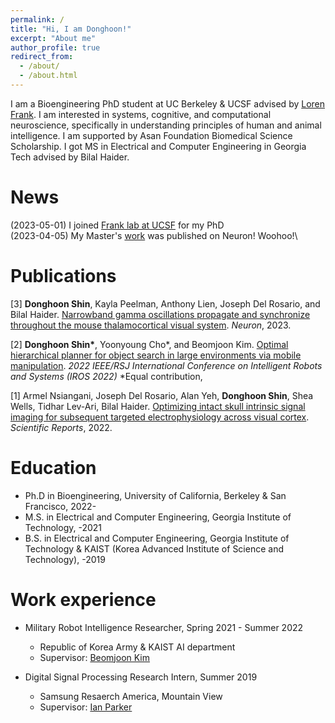 ```yaml
---
permalink: /
title: "Hi, I am Donghoon!"
excerpt: "About me"
author_profile: true
redirect_from: 
  - /about/
  - /about.html
---
```


I am a Bioengineering PhD student at UC Berkeley & UCSF advised by [Loren Frank](https://franklab.ucsf.edu/). I am interested in systems, cognitive, and computational neuroscience, specifically in understanding principles of human and animal intelligence. I am supported by Asan Foundation Biomedical Science Scholarship. I got MS in Electrical and Computer Engineering in Georgia Tech advised by Bilal Haider.

<!--Before this, I served at the Republic of Korea Army as an intelligent robot researcher where I invented a robotic object search algorithm that can efficiently search a target object  with [Beomjoon Kim](https://beomjoonkim.github.io/) from KAIST AI department. Before that, I got MS in Electrical and Computer Engineering (ECE) from Georgia Tech. I studied system and computational neuroscience with [Bilal Haider](https://haider.gatech.edu/). During my Master's, I studied how a new type of gamma oscillation affects visual processing. I got BS in computer engineering focusing on digital signal processing. Also, I got BS in ECE from KAIST-Georgia Tech dual-degree program focusing on digital signal processing (DSP). During so, I was a DSP research scientist intern at [Samsung Research America Think Tank Team](https://thinktankteam.info/) where I developed a robotic perception algorithm. -->

News
======
(2023-05-01) I joined [Frank lab at UCSF](https://franklab.ucsf.edu/) for my PhD \
(2023-04-05) My Master's [work](https://doi.org/10.1016/j.neuron.2023.03.006) was published on Neuron! Woohoo!\
<!--(2023-01-03) Started rotation at [Frank lab at UCSF](https://franklab.ucsf.edu/)!\
(2022-09-19) Started rotation at [Chang lab at UCSF](https://changlab.ucsf.edu/)
(2022-08-17) First day of my PhD! \
(2022-07-17) Discharged from ROK army !\-->


Publications
======
[3] **Donghoon Shin**, Kayla Peelman, Anthony Lien, Joseph Del Rosario, and Bilal Haider. [Narrowband gamma oscillations propagate and synchronize throughout the mouse thalamocortical visual system](https://doi.org/10.1016/j.neuron.2023.03.006). *Neuron*, 2023. <!--[(Media)](https://bme.gatech.edu/bme/news/researchers-discover-neural-clock-may-synchronize-visual-behavior)-->

[2] **Donghoon Shin\***, Yoonyoung Cho\*, and Beomjoon Kim. [Optimal hierarchical planner for object search in large environments via mobile manipulation](https://drive.google.com/file/d/1Sm2VHC4giK4cPEOs-aHkD5-on-sibzuq/view?usp=sharing). *2022 IEEE/RSJ International Conference on Intelligent Robots and Systems (IROS 2022)* \*Equal contribution, <!--[(Media)](https://kookbang.dema.mil.kr/newsWeb/20220715/3/ATCE_CTGR_0050010000/view.do)-->

[1] Armel Nsiangani, Joseph Del Rosario, Alan Yeh, **Donghoon Shin**, Shea Wells, Tidhar Lev-Ari, Bilal Haider. [Optimizing intact skull intrinsic signal imaging for subsequent targeted electrophysiology across visual cortex](https://www.nature.com/articles/s41598-022-05932-2). *Scientific Reports*, 2022. 

Education
======
* Ph.D in Bioengineering, University of California, Berkeley & San Francisco,   2022- 
* M.S. in Electrical and Computer Engineering, Georgia Institute of Technology, -2021
* B.S. in Electrical and Computer Engineering, Georgia Institute of Technology 
        & KAIST (Korea Advanced Institute of Science and Technology), -2019


Work experience
======
* Military Robot Intelligence Researcher, Spring 2021 - Summer 2022
  * Republic of Korea Army & KAIST AI department
  * Supervisor: [Beomjoon Kim](https://beomjoonkim.github.io/)

* Digital Signal Processing Research Intern, Summer 2019
  * Samsung Resaerch America, Mountain View
  * Supervisor: [Ian Parker](https://thinktankteam.info/)